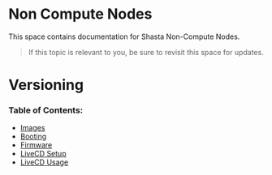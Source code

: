 # Non Compute Nodes

This space contains documentation for Shasta Non-Compute Nodes.

> If this topic is relevant to you, be sure to revisit this space for
> updates.

# Versioning

### Table of Contents:

* [Images](00-IMAGES.md)
* [Booting](01-BOOTING.md)
* [Firmware](02-FIRMWARE.md)
* [LiveCD Setup](10-LIVECD-CREATION.md)
* [LiveCD Usage](11-LIVECD-SETUP.md)
